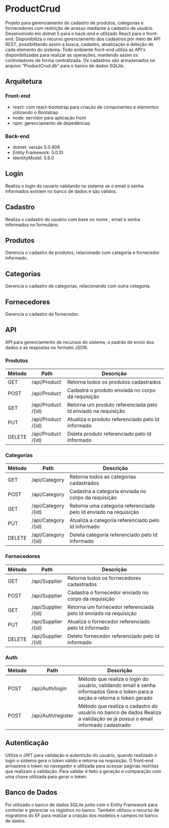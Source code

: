 # ProductCrud

Projeto para gerenciamento do cadastro de produtos, categorias e fornecedores com restrição de acesso mediante a cadastro de usuário.
Desenvolvido em dotnet 5 para o back-end e utilizado React para o front-end.
Disponibiliza o recurso gerenciamento dos cadastros por meio de API REST, possibilitando assim a busca, cadastro, atualização e deleção de cada elemento do sistema.
Todo ambiente front-end utiliza as API's disponibilizadas para realizar as operações, mantendo assim os controladores de forma centralizada.
Os cadastros são armazenados no arquivo "ProductCrud.db" para o banco de dados SQLite.

## Arquitetura

### Front-end

-   react: com react-bootstrap para criação de componentes e elementos utilizando o Bootstrap
-   node: servidor para aplicação front
-   npm: gerenciamento de depedências

### Back-end

-   dotnet: versão 5.0.408
-   Entity Framework: 5.0.10
-   IdentityModel: 5.6.0

## Login

Realiza o login do usuário validando no sistema se o email e senha informados existem no banco de dados e são válidos.

## Cadastro

Realiza o cadastro do usuário com base no nome , email e senha informados no formulário.

## Produtos

Gerencia o cadastro de produtos, relacionado com categoria e fornecedor informado.

## Categorias

Gerencia o cadastro de categorias, relacionando com outra cetegoria.

## Fornecedores

Gerencia o cadastro de fornecedor.

## API

API para gerenciamento de recursos do sistema, o padrão de envio dos dados e as respostas no formato JSON.

### Produtos

| Método | Path                 | Descrição                                                     |
| ------ | -------------------- | ------------------------------------------------------------- |
| GET    | /api​/Product        | Retorna todos os produtos cadastrados                         |
| POST   | /api​/Product        | Cadastra o produto enviada no corpo da requisição             |
| GET    | ​/api​/Product​/{id} | Retorna um produto referenciada pelo Id enviado na requisição |
| PUT    | ​/api​/Product​/{id} | Atualiza o produto referenciado pelo Id informado             |
| DELETE | ​/api​/Product​/{id} | Deleta produto referenciado pelo Id informado                 |

### Categorias

| Método | Path                  | Descrição                                                        |
| ------ | --------------------- | ---------------------------------------------------------------- |
| GET    | /api​/Category        | Retorna todos as categorias cadastrados                          |
| POST   | /api​/Category        | Cadastra a categoria enviada no corpo da requisição              |
| GET    | ​/api​/Category​/{id} | Retorna uma categoria referenciada pelo Id enviado na requisição |
| PUT    | ​/api​/Category​/{id} | Atualiza a categoria referenciado pelo Id informado              |
| DELETE | ​/api​/Category​/{id} | Deleta categoria referenciado pelo Id informado                  |

### Fornecedores

| Método | Path                  | Descrição                                                        |
| ------ | --------------------- | ---------------------------------------------------------------- |
| GET    | /api​/Supplier        | Retorna todos os fornecedores cadastrados                        |
| POST   | /api​/Supplier        | Cadastra o fornecedor enviado no corpo da requisição             |
| GET    | ​/api​/Supplier​/{id} | Retorna um fornecedor referenciada pelo Id enviado na requisição |
| PUT    | ​/api​/Supplier​/{id} | Atualiza o fornecedor referenciado pelo Id informado             |
| DELETE | ​/api​/Supplier​/{id} | Deleto fornecedor referenciado pelo Id informado                 |

### Auth

| Método | Path               | Descrição                                                                                                                    |
| ------ | ------------------ | ---------------------------------------------------------------------------------------------------------------------------- |
| POST   | /api/Auth/login    | Método que realiza o login do usuário, validando email e senha informados Gera o token para a seção e retorna o token gerado |
| POST   | /api/Auth/register | Método que realiza o cadastro do usuário no banco de dados Realiza a validação se já possui o email informado cadastrado     |

## Autenticação

Utiliza o JWT para validação e autentição do usuário, quando realizado o login o sistema gera o token válido e retorna na requisição.
O front-end armazena o token no navegador e utilizada para acessar páginas restritas que realizam a validação.
Para validar é feito a geração e comparação com uma chave utilizada para gerar o token.

## Banco de Dados

Foi utilizado o banco de dados SQLite junto com o Entity Framework para controlar e gerenciar os registros no banco.
Também utilizou o recurso de migrations do EF para realizar a criação dos modelos e campos no banco de dados.
